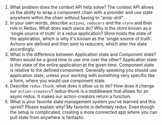 1. What problem does the context API help solve?
The context API allows us the ability to wrap a component chain with a provider and use state anywhere within the chain without having to "prop-drill".
1. In your own words, describe `actions`, `reducers` and the `store` and their role in Redux. What does each piece do? Why is the store known as a 'single source of truth' in a redux application?
Store holds the state of the application, which is why it's known as the 'single source of truth'. Actions are defined and then sent to reducers, which alter the state accordingly.
1. What is the difference between Application state and Component state? When would be a good time to use one over the other?
Application state is the state of the entire application at the given time. Component state is relative to the defined component. Generally speaking you should use application state, unless your working with something very specific like a form, where you would use component state.
1. Describe `redux-thunk`, what does it allow us to do? How does it change our `action-creators`?
redux-thunk is a middleware that allows for an async redux. It makes our action-creators return a function.
1. What is your favorite state management system you've learned and this sprint? Please explain why!
My favorite is definitely redux. Even though the setup is complicated, creating a more connected app where you can pull state from anywhere is fantastic.
